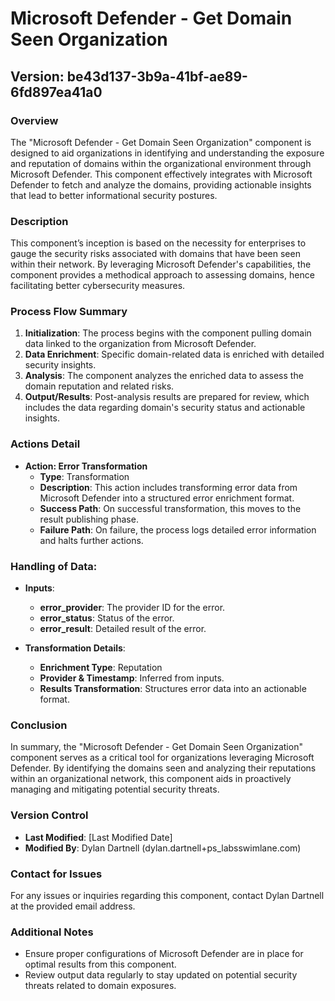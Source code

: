# Microsoft Defender - Get Domain Seen Organization
## Version: be43d137-3b9a-41bf-ae89-6fd897ea41a0

### Overview

The "Microsoft Defender - Get Domain Seen Organization" component is designed to aid organizations in identifying and understanding the exposure and reputation of domains within the organizational environment through Microsoft Defender. This component effectively integrates with Microsoft Defender to fetch and analyze the domains, providing actionable insights that lead to better informational security postures.

### Description

This component’s inception is based on the necessity for enterprises to gauge the security risks associated with domains that have been seen within their network. By leveraging Microsoft Defender's capabilities, the component provides a methodical approach to assessing domains, hence facilitating better cybersecurity measures.

### Process Flow Summary

1. **Initialization**: The process begins with the component pulling domain data linked to the organization from Microsoft Defender.
2. **Data Enrichment**: Specific domain-related data is enriched with detailed security insights.
3. **Analysis**: The component analyzes the enriched data to assess the domain reputation and related risks.
4. **Output/Results**: Post-analysis results are prepared for review, which includes the data regarding domain's security status and actionable insights.

### Actions Detail

- **Action: Error Transformation**
  - **Type**: Transformation
  - **Description**: This action includes transforming error data from Microsoft Defender into a structured error enrichment format.
  - **Success Path**: On successful transformation, this moves to the result publishing phase.
  - **Failure Path**: On failure, the process logs detailed error information and halts further actions.

### Handling of Data:

- **Inputs**: 
  - **error_provider**: The provider ID for the error.
  - **error_status**: Status of the error.
  - **error_result**: Detailed result of the error.

- **Transformation Details**:
  - **Enrichment Type**: Reputation
  - **Provider & Timestamp**: Inferred from inputs.
  - **Results Transformation**: Structures error data into an actionable format.

### Conclusion

In summary, the "Microsoft Defender - Get Domain Seen Organization" component serves as a critical tool for organizations leveraging Microsoft Defender. By identifying the domains seen and analyzing their reputations within an organizational network, this component aids in proactively managing and mitigating potential security threats.

### Version Control

- **Last Modified**: [Last Modified Date]
- **Modified By**: Dylan Dartnell (dylan.dartnell+ps_labsswimlane.com)

### Contact for Issues

For any issues or inquiries regarding this component, contact Dylan Dartnell at the provided email address.

### Additional Notes

- Ensure proper configurations of Microsoft Defender are in place for optimal results from this component.
- Review output data regularly to stay updated on potential security threats related to domain exposures.

